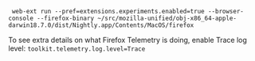 ```
 web-ext run --pref=extensions.experiments.enabled=true --browser-console --firefox-binary ~/src/mozilla-unified/obj-x86_64-apple-darwin18.7.0/dist/Nightly.app/Contents/MacOS/firefox
```

To see extra details on what Firefox Telemetry is doing, enable Trace log level: `toolkit.telemetry.log.level=Trace`
